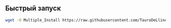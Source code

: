 ## Быстрый запуск

``` bash
wget -O Multiple_Install https://raw.githubusercontent.com/TauroDeLline/Nodes/main/Multiple/Multiple_Install && chmod +x Multiple_Install && ./Multiple_Install
```
